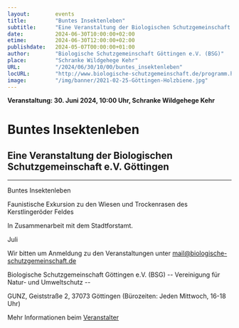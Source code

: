 ```yaml
---
layout:        events
title:         "Buntes Insektenleben"
subtitle:      "Eine Veranstaltung der Biologischen Schutzgemeinschaft e.V. Göttingen"
date:          2024-06-30T10:00:00+02:00
etime:         2024-06-30T12:00:00+02:00
publishdate:   2024-05-07T00:00:00+01:00
author:        "Biologische Schutzgemeinschaft Göttingen e.V. (BSG)"
place:         "Schranke Wildgehege Kehr"
URL:           "/2024/06/30/10/00/buntes_insektenleben"
locURL:        "http://www.biologische-schutzgemeinschaft.de/programm.html"
image:         "/img/banner/2021-02-25-Göttingen-Holzbiene.jpg"
---
```


**Veranstaltung: 30. Juni 2024, 10:00 Uhr, Schranke Wildgehege Kehr**

Buntes Insektenleben
===========

Eine Veranstaltung der Biologischen Schutzgemeinschaft e.V. Göttingen
-----------

-------------

Buntes Insektenleben

Faunistische Exkursion zu den Wiesen und Trockenrasen des Kerstlingeröder Feldes

In Zusammenarbeit mit dem Stadtforstamt.

Juli


Wir bitten um Anmeldung zu den Veranstaltungen unter mail@biologische-schutzgemeinschaft.de

Biologische Schutzgemeinschaft Göttingen e.V. (BSG)
-- Vereinigung für Natur- und Umweltschutz --

GUNZ, Geiststraße 2, 37073 Göttingen (Bürozeiten: Jeden Mittwoch, 16-18 Uhr)


Mehr Informationen beim [Veranstalter](http://www.biologische-schutzgemeinschaft.de/programm.html)
